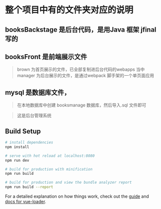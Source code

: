 # 整个项目中有的文件夹对应的说明

## booksBackstage 是后台代码，是用Java 框架 jfinal 写的 

## booksFront 是前端展示文件

> brown 为首页展示的文件，已全部复制进后台代码的webapps 当中
> manager 为后台展示的文件，是通过webpack 脚手架的一个单页面应用
  

## mysql 是数据库文件，

> 在本地数据库中创建 booksmanage 数据库，然后导入.sql 文件即可

> 这是后台管理系统

## Build Setup

``` bash
# install dependencies
npm install

# serve with hot reload at localhost:8080
npm run dev

# build for production with minification
npm run build

# build for production and view the bundle analyzer report
npm run build --report
```

For a detailed explanation on how things work, check out the [guide](http://vuejs-templates.github.io/webpack/) and [docs for vue-loader](http://vuejs.github.io/vue-loader).
